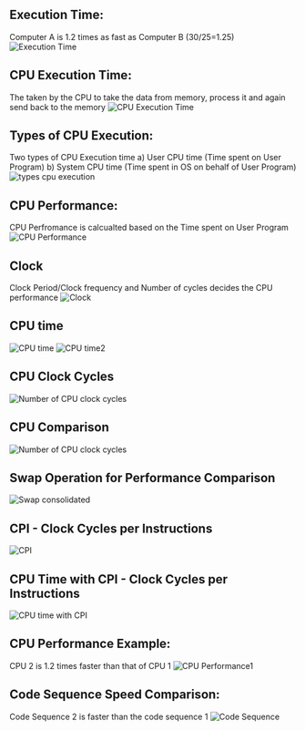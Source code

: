 ## Execution Time:
Computer A is 1.2 times as fast as Computer B (30/25=1.25)
![Execution Time](https://github.com/eceelango/RISC-V_HDP/assets/65966247/388ee791-d7c9-4eeb-9e2b-bf70375e7fb4)
## CPU Execution Time:
The taken by the CPU to take the data from memory, process it and again send back to the memory
![CPU Execution Time](https://github.com/eceelango/RISC-V_HDP/assets/65966247/cfafc3d5-0643-4fc5-85d9-6acc9b2cc17a)
## Types of CPU Execution:
Two types of CPU Execution time a) User CPU time (Time spent on User Program) b) System CPU time (Time spent in OS on behalf of User Program)
![types cpu execution](https://github.com/eceelango/RISC-V_HDP/assets/65966247/fea32ea2-e750-47d9-ace9-a3929db99448)
## CPU Performance:
CPU Perfromance is calcualted based on the Time spent on User Program
![CPU Performance](https://github.com/eceelango/RISC-V_HDP/assets/65966247/a3c3cf14-a482-40cc-90c8-bf7609df9ce1)
## Clock 
Clock Period/Clock frequency and Number of cycles decides the CPU performance
![Clock](https://github.com/eceelango/RISC-V_HDP/assets/65966247/55cbb832-f747-484e-aa4a-6b6567f24048)
## CPU time
![CPU time](https://github.com/eceelango/RISC-V_HDP/assets/65966247/19c0f57f-9cb6-48bf-b376-88a014bd63f1)
![CPU time2](https://github.com/eceelango/RISC-V_HDP/assets/65966247/59526793-ee42-4ba3-a925-6a0e17f835c6)
## CPU Clock Cycles
![Number of CPU clock cycles](https://github.com/eceelango/RISC-V_HDP/assets/65966247/3a52d87c-e57f-4609-a110-86cd24ec9b3f)
## CPU Comparison
![Number of CPU clock cycles](https://github.com/eceelango/RISC-V_HDP/assets/65966247/b90acfef-b6c0-4973-a7d8-874128e95f2b)
## Swap Operation for Performance Comparison
![Swap consolidated](https://github.com/eceelango/RISC-V_HDP/assets/65966247/3aee5264-33ef-4836-a32c-c48e26c54c57)
## CPI - Clock Cycles per Instructions
![CPI](https://github.com/eceelango/RISC-V_HDP/assets/65966247/1bfe630f-9f0a-4025-99c9-0a71d8001b95)
## CPU Time with CPI - Clock Cycles per Instructions
![CPU time  with CPI](https://github.com/eceelango/RISC-V_HDP/assets/65966247/f692aae1-5f5c-47b8-861f-21dece15396f)
## CPU Performance Example:
CPU 2 is 1.2 times faster than that of CPU 1
![CPU Performance1](https://github.com/eceelango/RISC-V_HDP/assets/65966247/89c6bc1c-54ea-4135-b2bf-39206b421b1e)
## Code Sequence Speed Comparison:
Code Sequence 2 is faster than the code sequence 1
![Code Sequence](https://github.com/eceelango/RISC-V_HDP/assets/65966247/5fbf4f88-00c4-4a06-be75-aefc9f18b3aa)


